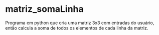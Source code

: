 # matriz_somaLinha
Programa em python que cria uma matriz 3x3 com entradas do usuário, então calcula a soma de todos os elementos de cada linha da matriz.
